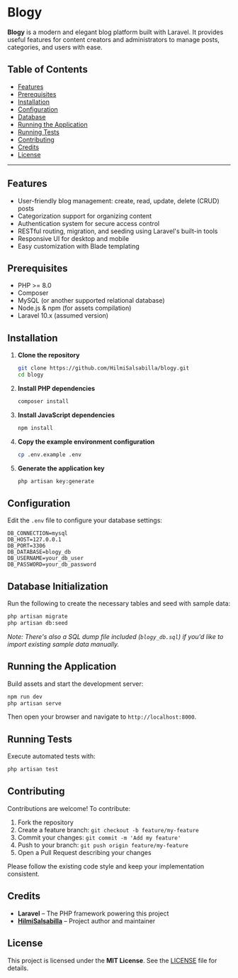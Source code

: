 # Blogy

**Blogy** is a modern and elegant blog platform built with Laravel. It provides useful features for content creators and administrators to manage posts, categories, and users with ease.

##  Table of Contents
- [Features](#features)
- [Prerequisites](#prerequisites)
- [Installation](#installation)
- [Configuration](#configuration)
- [Database](#database)
- [Running the Application](#running-the-application)
- [Running Tests](#running-tests)
- [Contributing](#contributing)
- [Credits](#credits)
- [License](#license)

---

## Features
- User-friendly blog management: create, read, update, delete (CRUD) posts
- Categorization support for organizing content
- Authentication system for secure access control
- RESTful routing, migration, and seeding using Laravel's built-in tools
- Responsive UI for desktop and mobile
- Easy customization with Blade templating

## Prerequisites
- PHP >= 8.0
- Composer
- MySQL (or another supported relational database)
- Node.js & npm (for assets compilation)
- Laravel 10.x (assumed version)

## Installation

1. **Clone the repository**  
   ```bash
   git clone https://github.com/HilmiSalsabilla/blogy.git
   cd blogy
    ```

2. **Install PHP dependencies**

   ```bash
   composer install
   ```

3. **Install JavaScript dependencies**

   ```bash
   npm install
   ```

4. **Copy the example environment configuration**

   ```bash
   cp .env.example .env
   ```

5. **Generate the application key**

   ```bash
   php artisan key:generate
   ```

## Configuration

Edit the `.env` file to configure your database settings:

```dotenv
DB_CONNECTION=mysql
DB_HOST=127.0.0.1
DB_PORT=3306
DB_DATABASE=blogy_db
DB_USERNAME=your_db_user
DB_PASSWORD=your_db_password
```

## Database Initialization

Run the following to create the necessary tables and seed with sample data:

```bash
php artisan migrate
php artisan db:seed
```

*Note: There's also a SQL dump file included (`blogy_db.sql`) if you'd like to import existing sample data manually.*

## Running the Application

Build assets and start the development server:

```bash
npm run dev
php artisan serve
```

Then open your browser and navigate to `http://localhost:8000`.

## Running Tests

Execute automated tests with:

```bash
php artisan test
```

## Contributing

Contributions are welcome! To contribute:

1. Fork the repository
2. Create a feature branch: `git checkout -b feature/my-feature`
3. Commit your changes: `git commit -m 'Add my feature'`
4. Push to your branch: `git push origin feature/my-feature`
5. Open a Pull Request describing your changes

Please follow the existing code style and keep your implementation consistent.

## Credits

* **Laravel** – The PHP framework powering this project
* **[HilmiSalsabilla](https://github.com/HilmiSalsabilla)** – Project author and maintainer

## License

This project is licensed under the **MIT License**. See the [LICENSE](LICENSE) file for details.
